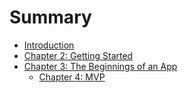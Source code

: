 # Summary

* [Introduction](README.md)
* [Chapter 2: Getting Started](chapter_2_getting_started.md)
* [Chapter 3: The Beginnings of an App](chapter_3_the_beginnings_of_an_app.md)
   * [Chapter 4: MVP](chapter_4_mvp.md)

